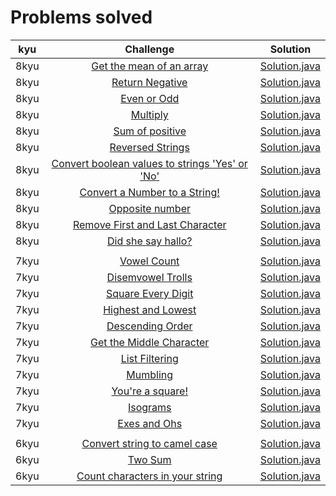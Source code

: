 # Problems solved

|          kyu          |                                                         Challenge                                                        |                                                                            Solution                                                                            |
|:---------------------------:|:------------------------------------------------------------------------------------------------------------------------:|:--------------------------------------------------------------------------------------------------------------------------------------------------------------:|
|         8kyu        | [Get the mean of an array](https://www.codewars.com/kata/563e320cee5dddcf77000158/train/java)                                                |               [Solution.java](https://github.com/uurkrtl/codewars_java_solutions/blob/master/8kyu/Get%20the%20mean%20of%20an%20array/Solution.java)                |
|         8kyu        | [Return Negative](https://www.codewars.com/kata/55685cd7ad70877c23000102/train/java)                                                |               [Solution.java](https://github.com/uurkrtl/codewars_java_solutions/blob/master/8kyu/Return%20Negative/Solution.java)                |
|         8kyu        | [Even or Odd](https://www.codewars.com/kata/53da3dbb4a5168369a0000fe/train/java)                                                |               [Solution.java](https://github.com/uurkrtl/codewars_java_solutions/blob/master/8kyu/Even%20or%20Odd/Solution.java)                |
|         8kyu        | [Multiply](https://www.codewars.com/kata/50654ddff44f800200000004/train/java)                                                |               [Solution.java](https://github.com/uurkrtl/codewars_java_solutions/blob/master/8kyu/Multiply/Solution.java)                |
|         8kyu        | [Sum of positive](https://www.codewars.com/kata/5715eaedb436cf5606000381/train/java)                                                |               [Solution.java](https://github.com/uurkrtl/codewars_java_solutions/blob/master/8kyu/Sum%20of%20positive/Solution.java)                |
|         8kyu        | [Reversed Strings](https://www.codewars.com/kata/5168bb5dfe9a00b126000018/train/java)                                                |               [Solution.java](https://github.com/uurkrtl/codewars_java_solutions/blob/master/8kyu/Reversed%20Strings/Solution.java)                |
|         8kyu        | [Convert boolean values to strings 'Yes' or 'No'](https://www.codewars.com/kata/53369039d7ab3ac506000467/train/java)                                                |               [Solution.java](https://github.com/uurkrtl/codewars_java_solutions/blob/master/8kyu/Convert%20boolean%20values%20to%20strings%20'Yes'%20or%20'No'/Solution.java)                |
|         8kyu        | [Convert a Number to a String!](https://www.codewars.com/kata/5265326f5fda8eb1160004c8/train/java)                                                |               [Solution.java](https://github.com/uurkrtl/codewars_java_solutions/blob/master/8kyu/Convert%20a%20Number%20to%20a%20String!/Solution.java)                |
|         8kyu        | [Opposite number](https://www.codewars.com/kata/56dec885c54a926dcd001095/train/java)                                                |               [Solution.java](https://github.com/uurkrtl/codewars_java_solutions/blob/master/8kyu/Opposite%20number/Solution.java)                |
|         8kyu        | [Remove First and Last Character](https://www.codewars.com/kata/56bc28ad5bdaeb48760009b0/train/java)                                                |               [Solution.java](https://github.com/uurkrtl/codewars_java_solutions/blob/master/8kyu/Remove%20First%20and%20Last%20Character/Solution.java)                |
|         8kyu        | [Did she say hallo?](https://www.codewars.com/kata/56a4addbfd4a55694100001f/train/java)                                                |               [Solution.java](https://github.com/uurkrtl/codewars_java_solutions/blob/master/8kyu/Did%20she%20say%20hallo/Solution.java)                |
|                 | []()                                                |               []()                |
|         7kyu        | [Vowel Count](https://www.codewars.com/kata/54ff3102c1bad923760001f3/train/java)                                                |               [Solution.java](https://github.com/uurkrtl/codewars_java_solutions/blob/master/7kyu/Vowel%20Count/Solution.java)                |
|         7kyu        | [Disemvowel Trolls](https://www.codewars.com/kata/52fba66badcd10859f00097e/train/java)                                                |               [Solution.java](https://github.com/uurkrtl/codewars_java_solutions/blob/master/7kyu/Disemvowel%20Trolls/Solution.java)                |
|         7kyu        | [Square Every Digit](https://www.codewars.com/kata/546e2562b03326a88e000020/train/java)                                                |               [Solution.java](https://github.com/uurkrtl/codewars_java_solutions/blob/master/7kyu/Square%20Every%20Digit/Solution.java)                |
|         7kyu        | [Highest and Lowest](https://www.codewars.com/kata/554b4ac871d6813a03000035/train/java)                                                |               [Solution.java](https://github.com/uurkrtl/codewars_java_solutions/blob/master/7kyu/Highest%20and%20Lowest/Solution.java)                |
|         7kyu        | [Descending Order](https://www.codewars.com/kata/5467e4d82edf8bbf40000155/train/java)                                                |               [Solution.java](https://github.com/uurkrtl/codewars_java_solutions/blob/master/7kyu/Descending%20Order/Solution.java)                |
|         7kyu        | [Get the Middle Character](https://www.codewars.com/kata/56747fd5cb988479af000028/train/java)                                                |               [Solution.java](https://github.com/uurkrtl/codewars_java_solutions/blob/master/7kyu/Get%20the%20Middle%20Character/Solution.java)                |
|         7kyu        | [List Filtering](https://www.codewars.com/kata/53dbd5315a3c69eed20002dd/train/java)                                                |               [Solution.java](https://github.com/uurkrtl/codewars_java_solutions/blob/master/7kyu/List%20Filtering/Solution.java)                |
|         7kyu        | [Mumbling](https://www.codewars.com/kata/5667e8f4e3f572a8f2000039/train/java)                                                |               [Solution.java](https://github.com/uurkrtl/codewars_java_solutions/blob/master/7kyu/Mumbling/Solution.java)                |
|         7kyu        | [You're a square!](https://www.codewars.com/kata/54c27a33fb7da0db0100040e/train/java)                                                |               [Solution.java](https://github.com/uurkrtl/codewars_java_solutions/blob/master/7kyu/You're%20a%20square/Solution.java)                |
|         7kyu        | [Isograms](https://www.codewars.com/kata/54ba84be607a92aa900000f1/train/java)                                                |               [Solution.java](https://github.com/uurkrtl/codewars_java_solutions/blob/master/7kyu/Isograms/Solution.java)                |
|         7kyu        | [Exes and Ohs](https://www.codewars.com/kata/55908aad6620c066bc00002a/train/java)                                                |               [Solution.java](https://github.com/uurkrtl/codewars_java_solutions/blob/master/7kyu/Exes%20and%20Ohs/Solution.java)                |
|                 | []()                                                |               []()                |
|         6kyu        | [Convert string to camel case](https://www.codewars.com/kata/517abf86da9663f1d2000003/train/java)                                                |               [Solution.java](https://github.com/uurkrtl/codewars_java_solutions/blob/master/6kyu/Convert%20string%20to%20camel%20case/Solution.java)                |
|         6kyu        | [Two Sum](https://www.codewars.com/kata/52c31f8e6605bcc646000082/train/java)                                                |               [Solution.java]()                |
|         6kyu        | [Count characters in your string](https://www.codewars.com/kata/52efefcbcdf57161d4000091/train/java)                                                |               [Solution.java]()                |